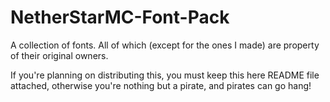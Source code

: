 # NetherStarMC-Font-Pack
A collection of fonts. All of which (except for the ones I made) are property of their original owners.

If you're planning on distributing this, you must keep this here README file attached, otherwise you're nothing but a pirate, and pirates can go hang!
